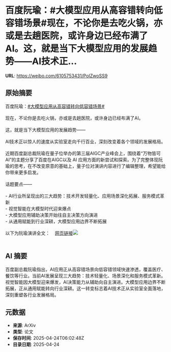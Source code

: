 # 百度阮瑜：#大模型应用从高容错转向低容错场景#现在，不论你是去吃火锅，亦或是去趟医院，或许身边已经布满了AI。这，就是当下大模型应用的发展趋势——AI技术正...

**URL**: https://weibo.com/6105753431/PoIZwoSS9

## 原始摘要

百度阮瑜：<a href="https://m.weibo.cn/search?containerid=231522type%3D1%26t%3D10%26q%3D%23%E5%A4%A7%E6%A8%A1%E5%9E%8B%E5%BA%94%E7%94%A8%E4%BB%8E%E9%AB%98%E5%AE%B9%E9%94%99%E8%BD%AC%E5%90%91%E4%BD%8E%E5%AE%B9%E9%94%99%E5%9C%BA%E6%99%AF%23&amp;extparam=%23%E5%A4%A7%E6%A8%A1%E5%9E%8B%E5%BA%94%E7%94%A8%E4%BB%8E%E9%AB%98%E5%AE%B9%E9%94%99%E8%BD%AC%E5%90%91%E4%BD%8E%E5%AE%B9%E9%94%99%E5%9C%BA%E6%99%AF%23" data-hide=""><span class="surl-text">#大模型应用从高容错转向低容错场景#</span></a><br><br>现在，不论你是去吃火锅，亦或是去趟医院，或许身边已经布满了AI。<br><br>这，就是当下大模型应用的发展趋势——<br><br>AI技术正以惊人的速度从实验室走向千行百业，深刻改变着各个领域的发展格局。<br><br>近期百度副总裁阮瑜在量子位举办的第三届AIGC产业峰会上，围绕着“万物皆可AI”的主题分享了百度在AIGC以及 AI 应用方面的新尝试和探索。为了完整体现阮瑜的思考，在不改变原意的基础上，量子位对演讲内容进行了编辑整理，希望能给你带来更多启发。<br><br>话题要点——<br><br>- AI行业所呈现出的三大趋势：技术开发轻量化、应用场景深化拓展、服务模式革新<br>- 视觉智能在大模型时代迎来爆点<br>- 大模型应用辅助决策开始往自主决策方向演进<br>- 从通用赋能到行业深耕，大模型应用边界不断拓展<br><br>以下为阮瑜演讲全文：<a href="https://weibo.cn/sinaurl?u=https%3A%2F%2Fmp.weixin.qq.com%2Fs%2Fwts1jGNV9JZw2x_EKczhEg" data-hide=""><span class="url-icon"><img style="width: 1rem;height: 1rem" src="https://h5.sinaimg.cn/upload/2015/09/25/3/timeline_card_small_web_default.png" referrerpolicy="no-referrer"></span><span class="surl-text">网页链接</span></a><img style="" src="https://tvax4.sinaimg.cn/large/006Fd7o3gy1i0rr933zp7j30zk0nqais.jpg" referrerpolicy="no-referrer"><br><br>

## AI 摘要

百度副总裁阮瑜指出，AI应用正从高容错场景向低容错领域快速渗透，覆盖医疗、餐饮等行业。当前AI发展呈现三大趋势：技术轻量化、场景深化和服务模式革新。视觉智能因大模型迎来爆发，AI决策能力从辅助向自主演进。大模型应用边界不断拓展，正从通用赋能转向行业深耕。这一转变标志着AI技术正从实验室全面落地，深刻重塑各行业发展格局。

## 元数据

- **来源**: ArXiv
- **类型**: 论文
- **保存时间**: 2025-04-24T06:02:48Z
- **目录日期**: 2025-04-24
